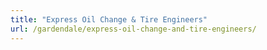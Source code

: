 ```yaml
---
title: "Express Oil Change & Tire Engineers"
url: /gardendale/express-oil-change-and-tire-engineers/
---
```


